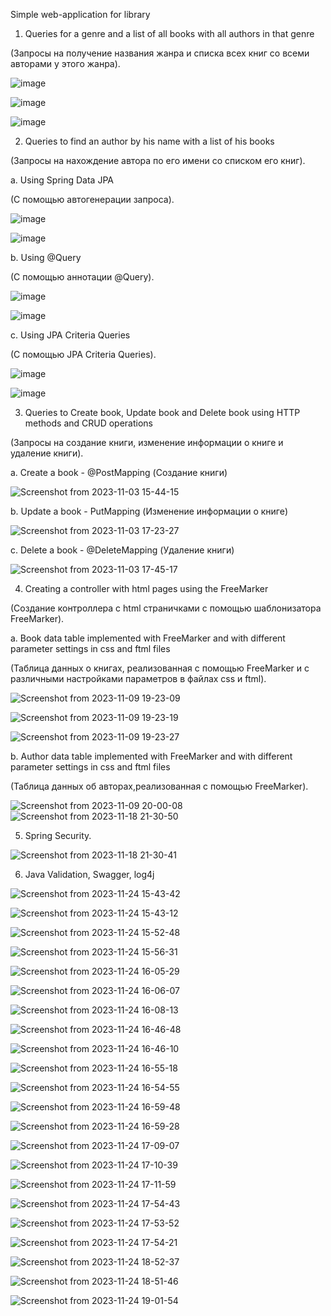 Simple web-application for library

1. Queries for a genre and a list of all books with all authors in that genre

(Запросы на получение названия жанра и списка всех книг со всеми авторами у этого жанра).

![image](https://github.com/Bloody-Mary/library-project/assets/37978402/84e4ac27-1ec1-42d2-aeeb-55ab6bc63765)


![image](https://github.com/Bloody-Mary/library-project/assets/37978402/f91b9216-2d23-415f-8145-33be1232a71b)


![image](https://github.com/Bloody-Mary/library-project/assets/37978402/c0e93578-1d12-4ad7-ae26-f222c090f0e1)


2. Queries to find an author by his name with a list of his books

(Запросы на нахождение автора по его имени со списком его книг).

a. Using Spring Data JPA

(С помощью автогенерации запроса).

![image](https://github.com/Bloody-Mary/library-project/assets/37978402/99321c84-a52c-4a2e-845f-a4b70c72949c)

![image](https://github.com/Bloody-Mary/library-project/assets/37978402/eeef2ff7-7983-4e82-a4d8-ebd2c4f68215)



b. Using @Query

(С помощью аннотации @Query).

![image](https://github.com/Bloody-Mary/library-project/assets/37978402/8ce90269-1578-4ead-a19a-554da8fec468)


![image](https://github.com/Bloody-Mary/library-project/assets/37978402/55f1c8f0-a4a4-4ae7-a2b0-ef558bc7cea9)


c. Using JPA Criteria Queries

(С помощью JPA Criteria Queries).

![image](https://github.com/Bloody-Mary/library-project/assets/37978402/6372b37b-50bd-4e40-8381-0312e52f3291)

![image](https://github.com/Bloody-Mary/library-project/assets/37978402/09796032-469a-4314-934c-3cdad015161d)


3. Queries to Create book, Update book and Delete book using HTTP methods and CRUD operations

(Запросы на создание книги, изменение информации о книге и удаление книги).

a. Create a book - @PostMapping
(Создание книги)

![Screenshot from 2023-11-03 15-44-15](https://github.com/Bloody-Mary/library-project/assets/37978402/f0cc1cb3-03e5-46df-a331-a584ddcb252f)


b. Update a book - PutMapping
(Изменение информации о книге)

![Screenshot from 2023-11-03 17-23-27](https://github.com/Bloody-Mary/library-project/assets/37978402/18dbf017-3408-4cd1-b3a7-9d324d8b626c)


c. Delete a book - @DeleteMapping
(Удаление книги)

![Screenshot from 2023-11-03 17-45-17](https://github.com/Bloody-Mary/library-project/assets/37978402/72cacb38-6b87-462f-b974-76176795aa7b)


4. Creating a controller with html pages using the FreeMarker


(Создание контроллера с html страничками с помощью шаблонизатора FreeMarker).


a. Book data table implemented with FreeMarker and with different parameter settings in css and ftml files


(Таблица данных о книгах, реализованная с помощью FreeMarker и с различными настройками параметров в файлах css и ftml).


![Screenshot from 2023-11-09 19-23-09](https://github.com/Bloody-Mary/library-project/assets/37978402/4672b76f-71ec-4f39-bdc2-a36d05b38a6d)

![Screenshot from 2023-11-09 19-23-19](https://github.com/Bloody-Mary/library-project/assets/37978402/c24262f0-8f94-4a26-9b9b-0526ce637b2d)

![Screenshot from 2023-11-09 19-23-27](https://github.com/Bloody-Mary/library-project/assets/37978402/a823747e-5b8f-4eb6-984f-3cfb9a6cf1af)


b. Author data table implemented with FreeMarker and with different parameter settings in css and ftml files


(Таблица данных об авторах,реализованная с помощью FreeMarker).


![Screenshot from 2023-11-09 20-00-08](https://github.com/Bloody-Mary/library-project/assets/37978402/b6ad7785-0248-4c15-9565-006ac3a76ab6)
![Screenshot from 2023-11-18 21-30-50](https://github.com/Bloody-Mary/library-project/assets/37978402/79014a36-5e84-4baa-864d-a44d91071258)


5. Spring Security.


![Screenshot from 2023-11-18 21-30-41](https://github.com/Bloody-Mary/library-project/assets/37978402/5558dcfb-398d-4e73-91e2-a9516f9b8a5e)


6. Java Validation, Swagger, log4j


![Screenshot from 2023-11-24 15-43-42](https://github.com/Bloody-Mary/library-project/assets/37978402/d65666f0-b50b-4b5a-bfb0-c5b495c3a5e4)


![Screenshot from 2023-11-24 15-43-12](https://github.com/Bloody-Mary/library-project/assets/37978402/c0ff704e-7a62-41e6-8b5e-7c4be6fa0941)

![Screenshot from 2023-11-24 15-52-48](https://github.com/Bloody-Mary/library-project/assets/37978402/64e20a6a-3a96-44cc-aaeb-d13429637113)

![Screenshot from 2023-11-24 15-56-31](https://github.com/Bloody-Mary/library-project/assets/37978402/dbb6a4b5-4384-4e99-a866-660bc802ad8a)

![Screenshot from 2023-11-24 16-05-29](https://github.com/Bloody-Mary/library-project/assets/37978402/49a822d3-a413-4dbb-b6c3-3e7262449058)

![Screenshot from 2023-11-24 16-06-07](https://github.com/Bloody-Mary/library-project/assets/37978402/c0330786-b273-47ed-9779-f8d44e75fc8f)

![Screenshot from 2023-11-24 16-08-13](https://github.com/Bloody-Mary/library-project/assets/37978402/11f2e906-72eb-4ba4-9776-04fbc35aa51a)

![Screenshot from 2023-11-24 16-46-48](https://github.com/Bloody-Mary/library-project/assets/37978402/b0eae2bd-6f90-487d-9850-9ee6e89f47d2)

![Screenshot from 2023-11-24 16-46-10](https://github.com/Bloody-Mary/library-project/assets/37978402/66115c55-5a50-484b-82e1-6bd4f2262c60)

![Screenshot from 2023-11-24 16-55-18](https://github.com/Bloody-Mary/library-project/assets/37978402/4df297f9-916e-411f-9bae-946a7c480686)

![Screenshot from 2023-11-24 16-54-55](https://github.com/Bloody-Mary/library-project/assets/37978402/5f439660-4111-4e65-8f45-f8497fabcde4)

![Screenshot from 2023-11-24 16-59-48](https://github.com/Bloody-Mary/library-project/assets/37978402/6a074206-15c0-494c-bc5c-742ec887ef16)

![Screenshot from 2023-11-24 16-59-28](https://github.com/Bloody-Mary/library-project/assets/37978402/73481d41-fd32-4b7c-9607-2e24662a23f9)

![Screenshot from 2023-11-24 17-09-07](https://github.com/Bloody-Mary/library-project/assets/37978402/f7e753ef-8e64-44d2-81ca-57ab4947f1f9)

![Screenshot from 2023-11-24 17-10-39](https://github.com/Bloody-Mary/library-project/assets/37978402/ddc0fc91-3bd4-4850-ab8d-44eebb03e398)

![Screenshot from 2023-11-24 17-11-59](https://github.com/Bloody-Mary/library-project/assets/37978402/9271dc8c-0811-4959-9a84-12b2b755b91a)

![Screenshot from 2023-11-24 17-54-43](https://github.com/Bloody-Mary/library-project/assets/37978402/7715e288-082c-4560-bd02-32106511b08f)

![Screenshot from 2023-11-24 17-53-52](https://github.com/Bloody-Mary/library-project/assets/37978402/be630d88-4e75-48aa-b35e-d81fa74ff1ea)

![Screenshot from 2023-11-24 17-54-21](https://github.com/Bloody-Mary/library-project/assets/37978402/8a87b0b6-2a14-403e-b5b8-3700b9617d93)

![Screenshot from 2023-11-24 18-52-37](https://github.com/Bloody-Mary/library-project/assets/37978402/fb61fa95-7929-4b04-9d69-8a3f58056ef6)

![Screenshot from 2023-11-24 18-51-46](https://github.com/Bloody-Mary/library-project/assets/37978402/afc08c0b-f5e7-473d-8aad-39ad55a84dad)

![Screenshot from 2023-11-24 19-01-54](https://github.com/Bloody-Mary/library-project/assets/37978402/2803725f-4f4f-4edf-917d-45434e615473)
